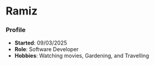 # Ramiz

### Profile
- **Started**: 09/03/2025
- **Role**: Software Developer
- **Hobbies**: Watching movies, Gardening, and Travelling